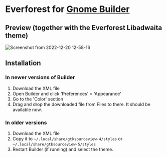 # Everforest for [Gnome Builder](https://wiki.gnome.org/Apps/Builder)
## Preview (together with the Everforest Libadwaita theme)
![Screenshot from 2022-12-20 12-58-16](https://user-images.githubusercontent.com/62945074/208661810-2e263663-9ae0-40d2-866b-810218b02dcb.png)

## Installation
### In newer versions of Builder
1. Download the XML file
2. Open Builder and click 'Preferences' > 'Appearance'
3. Go to the 'Color' section
4. Drag and drop the downloaded file from Files to there. It should be available now.

### In older versions
1. Download the XML file
2. Copy it to `~/.local/share/gtksourceview-4/styles` or `~/.local/share/gtksourceview-5/styles`
3. Restart Builder (if running) and select the theme.
